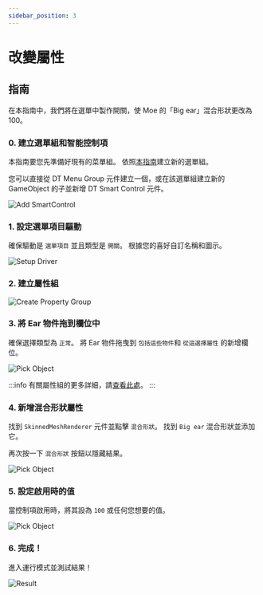 ```yaml
---
sidebar_position: 3
---
```


# 改變屬性

## 指南

在本指南中，我們將在選單中製作開關，使 Moe 的「Big ear」混合形狀更改為 100。

### 0. 建立選單組和智能控制項

本指南要您先準備好現有的菜單組。 依照[本指南](/docs/getting-started/smart-control/menu-basics)建立新的選單組。

您可以直接從 DT Menu Group 元件建立一個，或在該選單組建立新的 GameObject 的子並新增 DT Smart Control 元件。

![Add SmartControl](/img/smartcontrol-create-0.PNG)

### 1. 設定選單項目驅動

確保驅動是 `選單項目` 並且類型是 `開關`。 根據您的喜好自訂名稱和圖示。

![Setup Driver](/img/smartcontrol-chg-prop-1.PNG)

### 2. 建立屬性組

![Create Property Group](/img/smartcontrol-chg-prop-2.PNG)

### 3. 將 Ear 物件拖到欄位中

確保選擇類型為 `正常`。 將 Ear 物件拖曳到 `包括這些物件`和 `從這選擇屬性` 的新增欄位。

![Pick Object](/img/smartcontrol-chg-prop-3.PNG)

:::info
有關屬性組的更多詳細，請[查看此處](/docs/getting-started/smart-control/property-groups)。
:::

### 4. 新增混合形狀屬性

找到 `SkinnedMeshRenderer` 元件並點擊 `混合形狀`。 找到 `Big ear` 混合形狀並添加它。

再次按一下 `混合形狀` 按鈕以隱藏結果。

![Pick Object](/img/smartcontrol-chg-prop-4.PNG)

### 5. 設定啟用時的值

當控制項啟用時，將其設為 `100` 或任何您想要的值。

![Pick Object](/img/smartcontrol-chg-prop-5.PNG)

### 6. 完成！

進入運行模式並測試結果！

![Result](/img/smartcontrol-chg-prop-done.gif)
